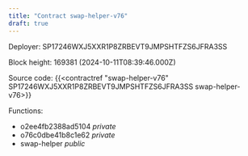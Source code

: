 ```yaml
---
title: "Contract swap-helper-v76"
draft: true
---
```

Deployer: SP17246WXJ5XXR1P8ZRBEVT9JMPSHTFZS6JFRA3SS


 



Block height: 169381 (2024-10-11T08:39:46.000Z)

Source code: {{<contractref "swap-helper-v76" SP17246WXJ5XXR1P8ZRBEVT9JMPSHTFZS6JFRA3SS swap-helper-v76>}}

Functions:

* o2ee4fb2388ad5104 _private_
* o76c0dbe41b8c1e62 _private_
* swap-helper _public_
